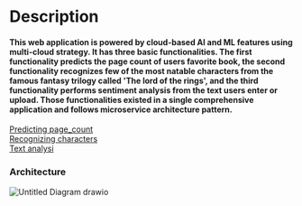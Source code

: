  # Description
#### This web application is powered by cloud-based AI and ML features using multi-cloud strategy. It has three basic functionalities. The first functionality predicts the page count of users favorite book, the second functionality recognizes few of the most natable characters from the famous fantasy trilogy called 'The lord of the rings', and the third functionality performs sentiment analysis from the text users enter or upload. Those functionalities existed in a single comprehensive application and follows microservice architecture pattern.

[Predicting page_count](docs/README1.md) <BR>
[Recognizing characters](docs/README.md2) <BR>
[Text analysi](docs/README.md3)

### Architecture

![Untitled Diagram drawio](https://github.com/YohannesAH/CLOUD-AI_PROJECT/assets/114959021/84d213b0-2d98-4c29-b8f9-5c9f3816cbd2)
